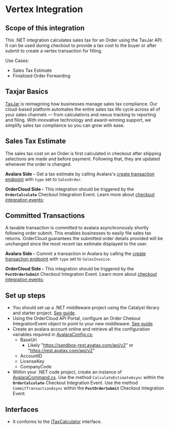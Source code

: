 ﻿# Vertex Integration 

## Scope of this integration
This .NET integration calculates sales tax for an Order using the TaxJar API. It can be used during checkout to provide a tax cost to the buyer or after submit to create a vertex transaction for filling. 

Use Cases:
- Sales Tax Estimate
- Finialized Order Forwarding 

## Taxjar Basics 
[TaxJar](https://www.taxjar.com/) is reimagining how businesses manage sales tax compliance. Our cloud-based platform automates the entire sales tax life cycle across all of your sales channels — from calculations and nexus tracking to reporting and filing. With innovative technology and award-winning support, we simplify sales tax compliance so you can grow with ease.

## Sales Tax Estimate
The sales tax cost on an Order is first calculated in checkout after shipping selections are made and before payment. Following that, they are updated whenever the order is changed. 

**Avalara Side -** Get a tax estimate by calling Avalara's [create transaction endpoint](https://developer.avalara.com/api-reference/avatax/rest/v2/methods/Transactions/CreateTransaction) with `type` set to `SalesOrder`.

**OrderCloud Side -** This integration should be triggered by the **`OrderCalculate`** Checkout Integration Event. Learn more about [checkout integration events](https://ordercloud.io/knowledge-base/order-checkout-integration); 

## Committed Transactions
A taxable transaction is committed to avalara asynchronously shortly following order submit. This enables businesses to easily file sales tax returns. OrderCloud guarantees the submitted order details provided will be unchanged since the most recent tax estimate displayed to the user.

**Avalara Side -** Commit a transaction in Avalara by calling the  [create transaction endpoint](https://developer.avalara.com/api-reference/avatax/rest/v2/methods/Transactions/CreateTransaction) with `type` set to `SalesInvoice`.

**OrderCloud Side -** This integration should be triggered by the **`PostOrderSubmit`** Checkout Integration Event. Learn more about [checkout integration events](https://ordercloud.io/knowledge-base/order-checkout-integration); 

## Set up steps

- You should set up a .NET middleware project using the Catalyst library and starter project. [See guide](https://ordercloud.io/knowledge-base/start-dotnet-middleware-from-scratch).
- Using the OrderCloud API Portal, configure an Order Chekout IntegrationEvent object to point to your new middleware. [See guide](https://ordercloud.io/knowledge-base/order-checkout-integration)
- Create an avalara account online and retrieve all the configuration variables required in [AvalaraConfig.cs](./Avalara.cs); 
	- BaseUrl
		- Likely "https://sandbox-rest.avatax.com/api/v2" or "https://rest.avatax.com/api/v2"
    - AccountID 
	- LicenseKey
	- CompanyCode
- Within your .NET code project, create an instance of [AvalaraCommand.cs](./AvalaraCommand.cs). Use the method `CalculateEstimateAsync` within the **`OrderCalculate`** Checkout Integration Event.  Use the method `CommitTransactionAsync` within the **`PostOrderSubmit`** Checkout Integration Event. 

## Interfaces

- It conforms to the [ITaxCalculator](../OrderCloud.Catalyst/Integrations/Interfaces/ITaxCalculator.cs) interface.